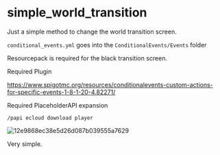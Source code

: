 # simple_world_transition
Just a simple method to change the world transition screen.

`conditional_events.yml` goes into the `ConditionalEvents/Events` folder

Resourcepack is required for the black transition screen.


Required Plugin

https://www.spigotmc.org/resources/conditionalevents-custom-actions-for-specific-events-1-8-1-20-4.82271/

Required PlaceholderAPI expansion

`/papi ecloud download player`


![12e9868ec38e5d26d087b039555a7629](https://github.com/Kudosaki/simple_world_transition/assets/154644607/49bf3758-5c47-4842-8830-9007ce113ba7)

Very simple.
